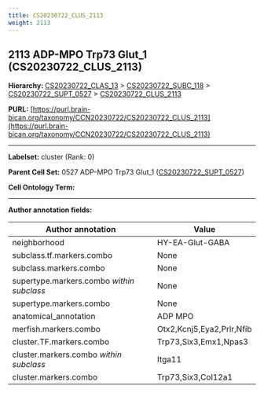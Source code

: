 ```yaml
---
title: CS20230722_CLUS_2113
weight: 2113
---
```

## 2113 ADP-MPO Trp73 Glut_1 (CS20230722_CLUS_2113)
<b>Hierarchy: </b>
[CS20230722_CLAS_13](../CS20230722_CLAS_13) >
[CS20230722_SUBC_118](../CS20230722_SUBC_118) >
[CS20230722_SUPT_0527](../CS20230722_SUPT_0527) >
[CS20230722_CLUS_2113](../CS20230722_CLUS_2113)

**PURL:** [https://purl.brain-bican.org/taxonomy/CCN20230722/CS20230722_CLUS_2113](https://purl.brain-bican.org/taxonomy/CCN20230722/CS20230722_CLUS_2113)

---


**Labelset:** cluster (Rank: 0)

**Parent Cell Set:** 0527 ADP-MPO Trp73 Glut_1 ([CS20230722_SUPT_0527](../CS20230722_SUPT_0527))



**Cell Ontology Term:** 

[MARKER GENES.]: #


---

[TRANSFERRED ANNOTATIONS.]: #


[AUTHOR ANNOTATION FIELDS.]: #


**Author annotation fields:**

| Author annotation | Value |
|-------------------|-------|
|neighborhood|HY-EA-Glut-GABA|
|subclass.tf.markers.combo|None|
|subclass.markers.combo|None|
|supertype.markers.combo _within subclass_|None|
|supertype.markers.combo|None|
|anatomical_annotation|ADP MPO|
|merfish.markers.combo|Otx2,Kcnj5,Eya2,Prlr,Nfib|
|cluster.TF.markers.combo|Trp73,Six3,Emx1,Npas3|
|cluster.markers.combo _within subclass_|Itga11|
|cluster.markers.combo|Trp73,Six3,Col12a1|

